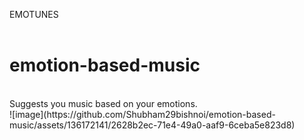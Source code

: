EMOTUNES  
<br>
# emotion-based-music
<br>
Suggests you music based on your emotions.
<br>
![image](https://github.com/Shubham29bishnoi/emotion-based-music/assets/136172141/2628b2ec-71e4-49a0-aaf9-6ceba5e823d8)
